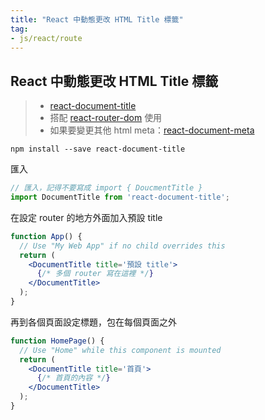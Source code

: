 ```yaml
---
title: "React 中動態更改 HTML Title 標籤"
tag: 
- js/react/route
---
```


##  React 中動態更改 HTML Title 標籤
>- [react-document-title](https://github.com/gaearon/react-document-title)
>- 搭配 [react-router-dom](react-router-dom.md) 使用
>- 如果要變更其他 html meta：[react-document-meta](https://github.com/kodyl/react-document-meta)

```shell
npm install --save react-document-title
```
匯入
```jsx
// 匯入，記得不要寫成 import { DoucmentTitle }
import DocumentTitle from 'react-document-title';
```
在設定 router 的地方外面加入預設 title
```jsx
function App() {
  // Use "My Web App" if no child overrides this
  return (
    <DocumentTitle title='預設 title'>
      {/* 多個 router 寫在這裡 */}
    </DocumentTitle>
  );
}
```

再到各個頁面設定標題，包在每個頁面之外
```jsx
function HomePage() {
  // Use "Home" while this component is mounted
  return (
    <DocumentTitle title='首頁'>
      {/* 首頁的內容 */}
    </DocumentTitle>
  );
}
```